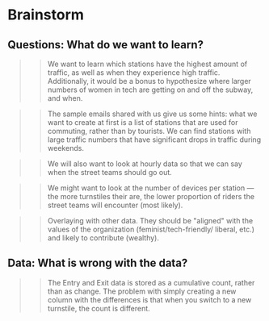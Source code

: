 # Brainstorm

## Questions: What do we want to learn?

>> We want to learn which stations have the highest amount of traffic, as well as when they experience high traffic.
Additionally, it would be a bonus to hypothesize where larger numbers of women in tech are getting on and off the
subway, and when.

>> The sample emails shared with us give us some hints: what we want to create at first is a list of stations that
are used for commuting, rather than by tourists. We can find stations with large traffic numbers that have significant
drops in traffic during weekends.

>> We will also want to look at hourly data so that we can say when the street teams should go out.

>> We might want to look at the number of devices per station — the more turnstiles their are, the lower proportion
of riders the street teams will encounter (most likely).

>> Overlaying with other data. They should be "aligned" with the values of the organization (feminist/tech-friendly/
liberal, etc.) and likely to contribute (wealthy). 

## Data: What is wrong with the data?

>> The Entry and Exit data is stored as a cumulative count, rather than as change. The problem with simply creating
a new column with the differences is that when you switch to a new turnstile, the count is different. 
